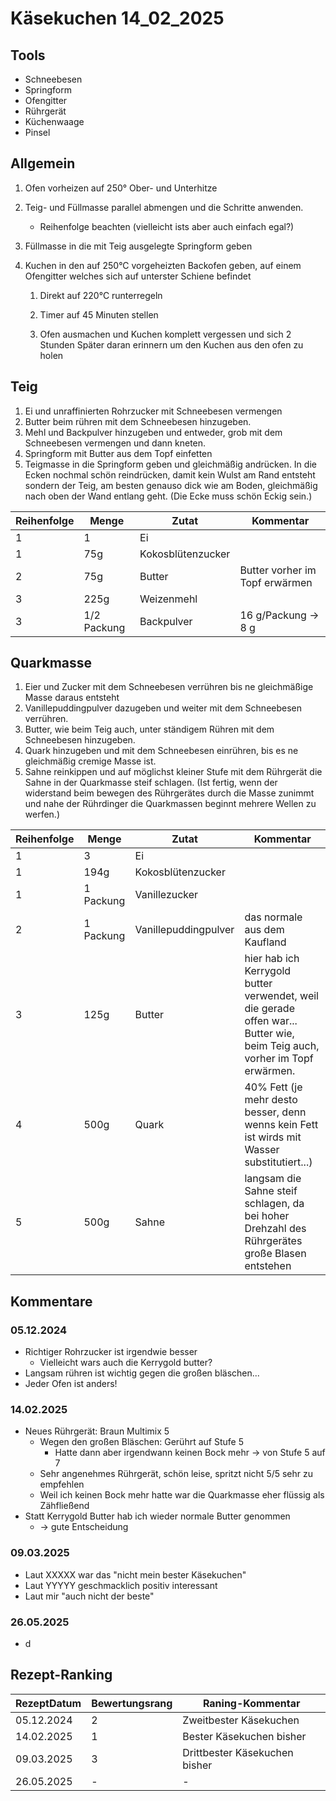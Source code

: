 # Käsekuchen 14_02_2025

## Tools

- Schneebesen
- Springform
- Ofengitter
- Rührgerät
- Küchenwaage
- Pinsel

## Allgemein

1. Ofen vorheizen auf 250° Ober- und Unterhitze
2. Teig- und Füllmasse parallel abmengen und die Schritte anwenden.

    - Reihenfolge beachten (vielleicht ists aber auch einfach egal?)

3. Füllmasse in die mit Teig ausgelegte Springform geben

4. Kuchen in den auf 250°C vorgeheizten Backofen geben, auf einem Ofengitter welches sich auf unterster Schiene befindet

    1. Direkt auf 220°C runterregeln

    2. Timer auf 45 Minuten stellen

    3. Ofen ausmachen und Kuchen komplett vergessen und sich 2 Stunden Später daran erinnern um den Kuchen aus den ofen zu holen

## Teig

1. Ei und unraffinierten Rohrzucker mit Schneebesen vermengen
2. Butter beim rühren mit dem Schneebesen hinzugeben.
3. Mehl und Backpulver hinzugeben und entweder, grob mit dem Schneebesen vermengen und dann kneten.
4. Springform mit Butter aus dem Topf einfetten
5. Teigmasse in die Springform geben und gleichmäßig andrücken. In die Ecken nochmal schön reindrücken, damit kein Wulst am Rand entsteht sondern der Teig, am besten genauso dick wie am Boden, gleichmäßig nach oben der Wand entlang geht.  (Die Ecke muss schön Eckig sein.)

| Reihenfolge | Menge       | Zutat             | Kommentar                      |
| ----------- | ----------- | ----------------- | ------------------------------ |
| 1           | 1           | Ei                |                                |
| 1           | 75g         | Kokosblütenzucker |                                |
| 2           | 75g         | Butter            | Butter vorher im Topf erwärmen |
| 3           | 225g        | Weizenmehl        |                                |
| 3           | 1/2 Packung | Backpulver        | 16 g/Packung -> 8 g            |

## Quarkmasse

1. Eier und Zucker mit dem Schneebesen verrühren bis ne gleichmäßige Masse daraus entsteht
2. Vanillepuddingpulver dazugeben und weiter mit dem Schneebesen verrühren.
3. Butter, wie beim Teig auch, unter ständigem Rühren mit dem Schneebesen hinzugeben.
4. Quark hinzugeben und mit dem Schneebesen einrühren, bis es ne gleichmäßig cremige Masse ist.
5. Sahne reinkippen und auf möglichst kleiner Stufe mit dem Rührgerät die Sahne in der Quarkmasse steif schlagen. (Ist fertig, wenn der widerstand beim bewegen des Rührgerätes durch die Masse zunimmt und nahe der Rührdinger die Quarkmassen beginnt mehrere Wellen zu werfen.)

| Reihenfolge | Menge     | Zutat                | Kommentar                                                                                                                  |
| ----------- | --------- | -------------------- | -------------------------------------------------------------------------------------------------------------------------- |
| 1           | 3         | Ei                   |                                                                                                                            |
| 1           | 194g      | Kokosblütenzucker    |                                                                                                                            |
| 1           | 1 Packung | Vanillezucker        |                                                                                                                            |
| 2           | 1 Packung | Vanillepuddingpulver | das normale aus dem Kaufland                                                                                               |
| 3           | 125g      | Butter               | hier hab ich Kerrygold butter verwendet, weil die gerade offen war... Butter wie, beim Teig auch, vorher im Topf erwärmen. |
| 4           | 500g      | Quark                | 40% Fett (je mehr desto besser, denn wenns kein Fett ist wirds mit Wasser substitutiert...)                                |
| 5           | 500g      | Sahne                | langsam die Sahne steif schlagen, da bei hoher Drehzahl des Rührgerätes große Blasen entstehen                             |

## Kommentare

### 05.12.2024

- Richtiger Rohrzucker ist irgendwie besser
  - Vielleicht wars auch die Kerrygold butter?
- Langsam rühren ist wichtig gegen die großen bläschen...
- Jeder Ofen ist anders!

### 14.02.2025

- Neues Rührgerät: Braun Multimix 5
  - Wegen den großen Bläschen: Gerührt auf Stufe 5
    - Hatte dann aber irgendwann keinen Bock mehr -> von Stufe 5 auf 7
  - Sehr angenehmes Rührgerät, schön leise, spritzt nicht 5/5 sehr zu empfehlen
  - Weil ich keinen Bock mehr hatte war die Quarkmasse eher flüssig als Zähfließend
- Statt Kerrygold Butter hab ich wieder normale Butter genommen
  - -> gute Entscheidung

### 09.03.2025

- Laut XXXXX war das "nicht mein bester Käsekuchen"
- Laut YYYYY geschmacklich positiv interessant
- Laut mir "auch nicht der beste"

### 26.05.2025

- d

## Rezept-Ranking

| RezeptDatum | Bewertungsrang | Raning-Kommentar              |
| ----------- | -------------- | ----------------------------- |
| 05.12.2024  | 2              | Zweitbester Käsekuchen        |
| 14.02.2025  | 1              | Bester Käsekuchen bisher      |
| 09.03.2025  | 3              | Drittbester Käsekuchen bisher |
| 26.05.2025  | -              | -                             | 
